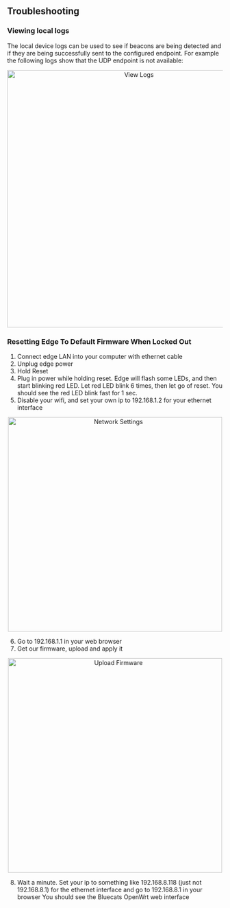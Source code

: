 ## Troubleshooting

### Viewing local logs

The local device logs can be used to see if beacons are being detected and if they are being successfully sent to the configured endpoint. For example the following logs show that the UDP endpoint is not available:

<p align="center"><img width="600px" src="https://s3.amazonaws.com/bluecats-downloads/documentation/bluecats-edge-troubleshooting/View-Logs.png" alt="View Logs"/></p>

### Resetting Edge To Default Firmware When Locked Out
1. Connect edge LAN into your computer with ethernet cable
2. Unplug edge power
3. Hold Reset
4. Plug in power while holding reset. Edge will flash some LEDs, and then start blinking red LED. Let red LED blink 6 times, then let go of reset. You should see the red LED blink fast for 1 sec.
5. Disable your wifi, and set your own ip to 192.168.1.2 for your ethernet interface
<p align="center"><img width="500px" src="https://s3.amazonaws.com/bluecats-downloads/documentation/bluecats-edge-troubleshooting/network-settings.jpg" alt="Network Settings"/></p>

6. Go to 192.168.1.1 in your web browser
7. Get our firmware, upload and apply it
<p align="center"><img width="500px" src="https://s3.amazonaws.com/bluecats-downloads/documentation/bluecats-edge-troubleshooting/upload-firmware-pic.jpg" alt="Upload Firmware"/></p>

8. Wait a minute. Set your ip to something like 192.168.8.118 (just not 192.168.8.1) for the ethernet interface and go to 192.168.8.1 in your browser You should see the Bluecats OpenWrt web interface
